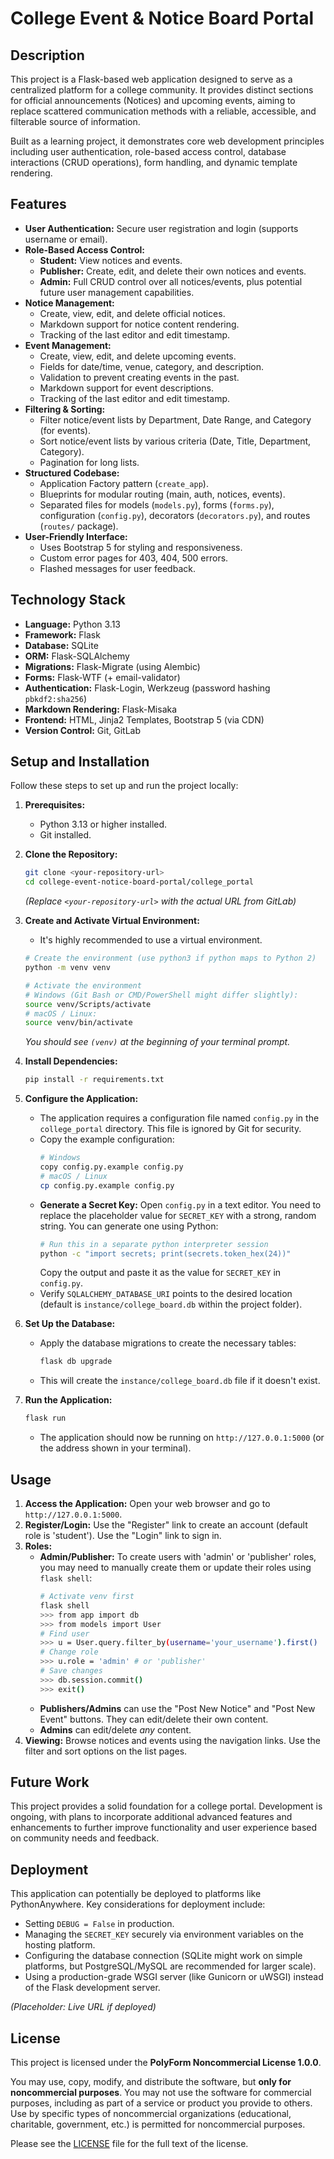 # College Event & Notice Board Portal

## Description

This project is a Flask-based web application designed to serve as a centralized platform for a college community. It provides distinct sections for official announcements (Notices) and upcoming events, aiming to replace scattered communication methods with a reliable, accessible, and filterable source of information.

Built as a learning project, it demonstrates core web development principles including user authentication, role-based access control, database interactions (CRUD operations), form handling, and dynamic template rendering.

## Features

*   **User Authentication:** Secure user registration and login (supports username or email).
*   **Role-Based Access Control:**
    *   **Student:** View notices and events.
    *   **Publisher:** Create, edit, and delete their own notices and events.
    *   **Admin:** Full CRUD control over all notices/events, plus potential future user management capabilities.
*   **Notice Management:**
    *   Create, view, edit, and delete official notices.
    *   Markdown support for notice content rendering.
    *   Tracking of the last editor and edit timestamp.
*   **Event Management:**
    *   Create, view, edit, and delete upcoming events.
    *   Fields for date/time, venue, category, and description.
    *   Validation to prevent creating events in the past.
    *   Markdown support for event descriptions.
    *   Tracking of the last editor and edit timestamp.
*   **Filtering & Sorting:**
    *   Filter notice/event lists by Department, Date Range, and Category (for events).
    *   Sort notice/event lists by various criteria (Date, Title, Department, Category).
    *   Pagination for long lists.
*   **Structured Codebase:**
    *   Application Factory pattern (`create_app`).
    *   Blueprints for modular routing (main, auth, notices, events).
    *   Separated files for models (`models.py`), forms (`forms.py`), configuration (`config.py`), decorators (`decorators.py`), and routes (`routes/` package).
*   **User-Friendly Interface:**
    *   Uses Bootstrap 5 for styling and responsiveness.
    *   Custom error pages for 403, 404, 500 errors.
    *   Flashed messages for user feedback.

## Technology Stack

*   **Language:** Python 3.13
*   **Framework:** Flask
*   **Database:** SQLite
*   **ORM:** Flask-SQLAlchemy
*   **Migrations:** Flask-Migrate (using Alembic)
*   **Forms:** Flask-WTF (+ email-validator)
*   **Authentication:** Flask-Login, Werkzeug (password hashing `pbkdf2:sha256`)
*   **Markdown Rendering:** Flask-Misaka
*   **Frontend:** HTML, Jinja2 Templates, Bootstrap 5 (via CDN)
*   **Version Control:** Git, GitLab

## Setup and Installation

Follow these steps to set up and run the project locally:

1.  **Prerequisites:**
    *   Python 3.13 or higher installed.
    *   Git installed.

2.  **Clone the Repository:**
    ```bash
    git clone <your-repository-url>
    cd college-event-notice-board-portal/college_portal
    ```
    *(Replace `<your-repository-url>` with the actual URL from GitLab)*

3.  **Create and Activate Virtual Environment:**
    *   It's highly recommended to use a virtual environment.
    ```bash
    # Create the environment (use python3 if python maps to Python 2)
    python -m venv venv

    # Activate the environment
    # Windows (Git Bash or CMD/PowerShell might differ slightly):
    source venv/Scripts/activate
    # macOS / Linux:
    source venv/bin/activate
    ```
    *You should see `(venv)` at the beginning of your terminal prompt.*

4.  **Install Dependencies:**
    ```bash
    pip install -r requirements.txt
    ```

5.  **Configure the Application:**
    *   The application requires a configuration file named `config.py` in the `college_portal` directory. This file is ignored by Git for security.
    *   Copy the example configuration:
        ```bash
        # Windows
        copy config.py.example config.py
        # macOS / Linux
        cp config.py.example config.py
        ```
    *   **Generate a Secret Key:** Open `config.py` in a text editor. You need to replace the placeholder value for `SECRET_KEY` with a strong, random string. You can generate one using Python:
        ```bash
        # Run this in a separate python interpreter session
        python -c "import secrets; print(secrets.token_hex(24))"
        ```
        Copy the output and paste it as the value for `SECRET_KEY` in `config.py`.
    *   Verify `SQLALCHEMY_DATABASE_URI` points to the desired location (default is `instance/college_board.db` within the project folder).

6.  **Set Up the Database:**
    *   Apply the database migrations to create the necessary tables:
        ```bash
        flask db upgrade
        ```
    *   This will create the `instance/college_board.db` file if it doesn't exist.

7.  **Run the Application:**
    ```bash
    flask run
    ```
    *   The application should now be running on `http://127.0.0.1:5000` (or the address shown in your terminal).

## Usage

1.  **Access the Application:** Open your web browser and go to `http://127.0.0.1:5000`.
2.  **Register/Login:** Use the "Register" link to create an account (default role is 'student'). Use the "Login" link to sign in.
3.  **Roles:**
    *   **Admin/Publisher:** To create users with 'admin' or 'publisher' roles, you may need to manually create them or update their roles using `flask shell`:
        ```bash
        # Activate venv first
        flask shell
        >>> from app import db
        >>> from models import User
        # Find user
        >>> u = User.query.filter_by(username='your_username').first()
        # Change role
        >>> u.role = 'admin' # or 'publisher'
        # Save changes
        >>> db.session.commit()
        >>> exit()
        ```
    *   **Publishers/Admins** can use the "Post New Notice" and "Post New Event" buttons. They can edit/delete their own content.
    *   **Admins** can edit/delete *any* content.
4.  **Viewing:** Browse notices and events using the navigation links. Use the filter and sort options on the list pages.

## Future Work

This project provides a solid foundation for a college portal. Development is ongoing, with plans to incorporate additional advanced features and enhancements to further improve functionality and user experience based on community needs and feedback.

## Deployment

This application can potentially be deployed to platforms like PythonAnywhere. Key considerations for deployment include:

*   Setting `DEBUG = False` in production.
*   Managing the `SECRET_KEY` securely via environment variables on the hosting platform.
*   Configuring the database connection (SQLite might work on simple platforms, but PostgreSQL/MySQL are recommended for larger scale).
*   Using a production-grade WSGI server (like Gunicorn or uWSGI) instead of the Flask development server.

*(Placeholder: Live URL if deployed)*

## License

This project is licensed under the **PolyForm Noncommercial License 1.0.0**.

You may use, copy, modify, and distribute the software, but **only for noncommercial purposes**. You may not use the software for commercial purposes, including as part of a service or product you provide to others. Use by specific types of noncommercial organizations (educational, charitable, government, etc.) is permitted for noncommercial purposes.

Please see the [LICENSE](LICENSE) file for the full text of the license.

